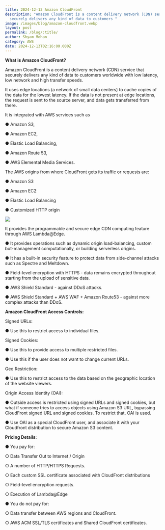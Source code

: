 ```yaml
---
title: 2024-12-13 Amazon CloudFront
description: "Amazon CloudFront is a content delivery network (CDN) service that
  securely delivers any kind of data to customers "
image: /images/blog/amazon-cloudfront.webp
layout: post
permalink: /blog/:title/
author: Shyam Mohan
category: AWS
date: 2024-12-13T02:16:00.000Z
---
```


**What is Amazon CloudFront?**

Amazon CloudFront is a content delivery network (CDN) service that securely delivers any kind of data to customers worldwide with low latency, low network and high transfer speeds.

It uses edge locations (a network of small data centers) to cache copies of the data for the lowest latency. If the data is not present at edge locations, the request is sent to the source server, and data gets transferred from there.

  

It is integrated with AWS services such as

● Amazon S3,

● Amazon EC2,

● Elastic Load Balancing,

● Amazon Route 53,

● AWS Elemental Media Services.

  

The AWS origins from where CloudFront gets its traffic or requests are:

● Amazon S3

● Amazon EC2

● Elastic Load Balancing

● Customized HTTP origin

  
  

![](https://lh7-rt.googleusercontent.com/docsz/AD_4nXdUVBS3Eqe2rS9Av3PvVfBD2ZDuwNi-m6c71UZFGCS1ge7q_Rx7T6hRhhXJh3hB8YWbl9enkWNYbPU-yBjG4EEYZNoxqFp8rF1x8v5ExXIsP4-WMqwZoWrIZsTGgBN-bZDTosn1pQ?key=q390jo8iRKV-c2BprE8LOg)

  
  
  

It provides the programmable and secure edge CDN computing feature through AWS Lambda@Edge.

● It provides operations such as dynamic origin load-balancing, custom bot-management computationally, or building serverless origins.

● It has a built-in security feature to protect data from side-channel attacks such as Spectre and Meltdown.

● Field-level encryption with HTTPS - data remains encrypted throughout starting from the upload of sensitive data.

● AWS Shield Standard - against DDoS attacks.

● AWS Shield Standard + AWS WAF + Amazon Route53 - against more complex attacks than DDoS.

  

**Amazon CloudFront Access Controls:**

Signed URLs:

● Use this to restrict access to individual files.

Signed Cookies:

● Use this to provide access to multiple restricted files.

● Use this if the user does not want to change current URLs.

Geo Restriction:

● Use this to restrict access to the data based on the geographic location of the website viewers.

Origin Access Identity (OAI):

● Outside access is restricted using signed URLs and signed cookies, but what if someone tries to access objects using Amazon S3 URL, bypassing CloudFront signed URL and signed cookies. To restrict that, OAI is used.

● Use OAI as a special CloudFront user, and associate it with your Cloudfront distribution to secure Amazon S3 content.

  

**Pricing Details:**

● You pay for:

○ Data Transfer Out to Internet / Origin

○ A number of HTTP/HTTPS Requests.

○ Each custom SSL certificate associated with CloudFront distributions

○ Field-level encryption requests.

○ Execution of Lambda@Edge

● You do not pay for:

○ Data transfer between AWS regions and CloudFront.

○ AWS ACM SSL/TLS certificates and Shared CloudFront certificates.

